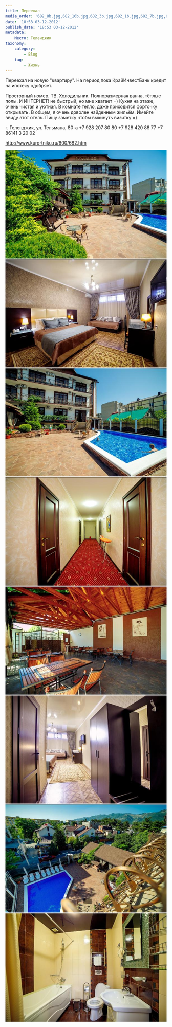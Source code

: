 ```yaml
---
title: Переехал
media_order: '682_8b.jpg,682_16b.jpg,682_3b.jpg,682_1b.jpg,682_7b.jpg,682_6b.jpg,682_27b.jpg,682_39b.jpg'
date: '18:53 03-12-2012'
publish_date: '18:53 03-12-2012'
metadata:
    Место: Геленджик
taxonomy:
    category:
        - Blog
    tag:
        - Жизнь
---
```


Переехал на новую "квартиру". На период пока КрайИнвестБанк кредит на ипотеку одобряет. 

Просторный номер. ТВ.  Холодильник. Полноразмерная ванна, тёплые полы. И ИНТЕРНЕТ! не быстрый, но мне хватает =) Кухня на этаже, очень чистая и уютная. В комнате тепло, даже приходится форточку открывать. 
В общем, я очень доволен найденным жильём. Имейте ввиду этот отель.
Пишу заметку чтобы выкинуть визитку =)

г. Геленджик, ул. Тельмана, 80-а
+7 928 207 80 80
+7 928 420 88 77
+7 86141 3 20 02

[http://www.kurortniku.ru/600/682.htm ](http://www.kurortniku.ru/600/682.htm )

![](682_1b.jpg)
![](682_6b.jpg)
![](682_3b.jpg)
![](682_8b.jpg)
![](682_27b.jpg)
![](682_7b.jpg)
![](682_39b.jpg)
![](682_16b.jpg)
